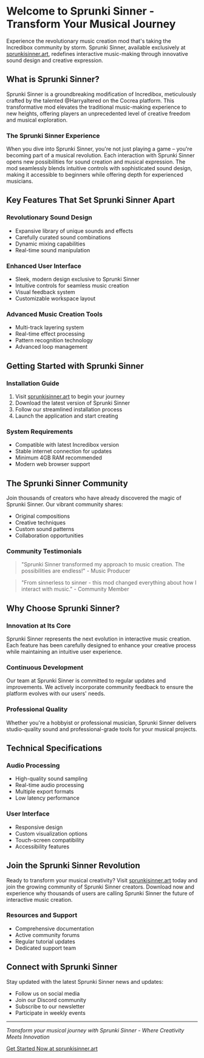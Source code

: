 # Welcome to Sprunki Sinner - Transform Your Musical Journey

Experience the revolutionary music creation mod that's taking the Incredibox community by storm. Sprunki Sinner, available exclusively at [sprunkisinner.art](https://sprunkisinner.art), redefines interactive music-making through innovative sound design and creative expression.

## What is Sprunki Sinner?

Sprunki Sinner is a groundbreaking modification of Incredibox, meticulously crafted by the talented @Harryaltered on the Cocrea platform. This transformative mod elevates the traditional music-making experience to new heights, offering players an unprecedented level of creative freedom and musical exploration.

### The Sprunki Sinner Experience

When you dive into Sprunki Sinner, you're not just playing a game – you're becoming part of a musical revolution. Each interaction with Sprunki Sinner opens new possibilities for sound creation and musical expression. The mod seamlessly blends intuitive controls with sophisticated sound design, making it accessible to beginners while offering depth for experienced musicians.

## Key Features That Set Sprunki Sinner Apart

### Revolutionary Sound Design
- Expansive library of unique sounds and effects
- Carefully curated sound combinations
- Dynamic mixing capabilities
- Real-time sound manipulation

### Enhanced User Interface
- Sleek, modern design exclusive to Sprunki Sinner
- Intuitive controls for seamless music creation
- Visual feedback system
- Customizable workspace layout

### Advanced Music Creation Tools
- Multi-track layering system
- Real-time effect processing
- Pattern recognition technology
- Advanced loop management

## Getting Started with Sprunki Sinner

### Installation Guide
1. Visit [sprunkisinner.art](https://sprunkisinner.art) to begin your journey
2. Download the latest version of Sprunki Sinner
3. Follow our streamlined installation process
4. Launch the application and start creating

### System Requirements
- Compatible with latest Incredibox version
- Stable internet connection for updates
- Minimum 4GB RAM recommended
- Modern web browser support

## The Sprunki Sinner Community

Join thousands of creators who have already discovered the magic of Sprunki Sinner. Our vibrant community shares:
- Original compositions
- Creative techniques
- Custom sound patterns
- Collaboration opportunities

### Community Testimonials

> "Sprunki Sinner transformed my approach to music creation. The possibilities are endless!" - Music Producer

> "From sinnerless to sinner - this mod changed everything about how I interact with music." - Community Member

## Why Choose Sprunki Sinner?

### Innovation at Its Core
Sprunki Sinner represents the next evolution in interactive music creation. Each feature has been carefully designed to enhance your creative process while maintaining an intuitive user experience.

### Continuous Development
Our team at Sprunki Sinner is committed to regular updates and improvements. We actively incorporate community feedback to ensure the platform evolves with our users' needs.

### Professional Quality
Whether you're a hobbyist or professional musician, Sprunki Sinner delivers studio-quality sound and professional-grade tools for your musical projects.

## Technical Specifications

### Audio Processing
- High-quality sound sampling
- Real-time audio processing
- Multiple export formats
- Low latency performance

### User Interface
- Responsive design
- Custom visualization options
- Touch-screen compatibility
- Accessibility features

## Join the Sprunki Sinner Revolution

Ready to transform your musical creativity? Visit [sprunkisinner.art](https://sprunkisinner.art) today and join the growing community of Sprunki Sinner creators. Download now and experience why thousands of users are calling Sprunki Sinner the future of interactive music creation.

### Resources and Support
- Comprehensive documentation
- Active community forums
- Regular tutorial updates
- Dedicated support team

## Connect with Sprunki Sinner

Stay updated with the latest Sprunki Sinner news and updates:
- Follow us on social media
- Join our Discord community
- Subscribe to our newsletter
- Participate in weekly events

---

*Transform your musical journey with Sprunki Sinner - Where Creativity Meets Innovation*

[Get Started Now at sprunkisinner.art](https://sprunkisinner.art)
